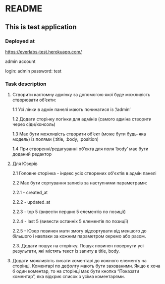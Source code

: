 # README

## This is test application

### Deployed at

https://everlabs-test.herokuapp.com/

admin account

login: admin
password: test

### Task description


1. Створити кастомну адмінку за допомогою якої буде можливість створювати об’єкти:

    1.1 Усі лінки в адмін панелі мають починатися із ‘/admin’

    1.2 Додати сторінку логінки для адмінів (самого адміна створити через сіди/консоль)

    1.3 Має бути можливість створити об’єкт (може бути будь-яка модель) із полями (:title, :body, :position)

    1.4 При створенні/редагуванні об’єкта для поля ‘body’ має бути доданий редактор

2. Для Юзeрів

    2.1 Головне сторінка - індекс усіх створених об'єктів в адмін панелі

    2.2 Має бути сортування записів за наступними параметрами:

      2.2.1 - created_at

      2.2.2 - updated_at

      2.2.3 - top 5 (вивести перших 5 елементів по позиції)

      2.2.4 - last 5 (вивести останніх 5 елементів по позиції)

      2.2.5 - Юзер повинен мати змогу відсортувати від меншого до більшого і навпаки за кожним параметром окремо або разом.

    2.3. Додати пошук на сторінку. Пошук повинен повернути усі результати, які    містять текст із запиту в title, body.

3. Додати можливість писати коментарі до кожного елементу на сторінці. Коментарі по дефолту мають бути захованими. Якщо є хоча б один коментар, то на сторінці має бути кнопка “Показати коментар”, яка відкриє список з усіма коментарями.

